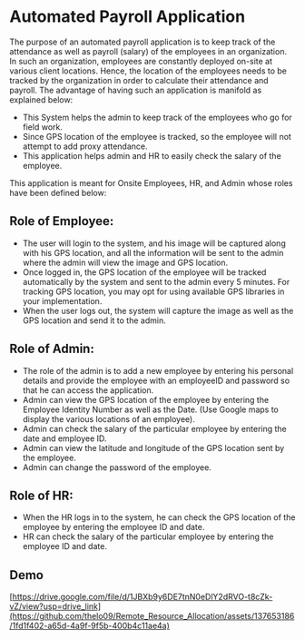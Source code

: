 # Automated Payroll Application

The purpose of an automated payroll application is to keep track of the attendance as well as payroll (salary) of the employees in an organization. In such an organization, employees are constantly deployed on-site at various client locations. Hence, the location of the employees needs to be tracked by the organization in order to calculate their attendance and payroll. The advantage of having such an application is manifold as explained below:

- This System helps the admin to keep track of the employees who go for field work.
- Since GPS location of the employee is tracked, so the employee will not attempt to add proxy attendance.
- This application helps admin and HR to easily check the salary of the employee.

This application is meant for Onsite Employees, HR, and Admin whose roles have been defined below:

## Role of Employee:

- The user will login to the system, and his image will be captured along with his GPS location, and all the information will be sent to the admin where the admin will view the image and GPS location.
- Once logged in, the GPS location of the employee will be tracked automatically by the system and sent to the admin every 5 minutes. For tracking GPS location, you may opt for using available GPS libraries in your implementation.
- When the user logs out, the system will capture the image as well as the GPS location and send it to the admin.

## Role of Admin:

- The role of the admin is to add a new employee by entering his personal details and provide the employee with an employeeID and password so that he can access the application.
- Admin can view the GPS location of the employee by entering the Employee Identity Number as well as the Date. (Use Google maps to display the various locations of an employee).
- Admin can check the salary of the particular employee by entering the date and employee ID.
- Admin can view the latitude and longitude of the GPS location sent by the employee.
- Admin can change the password of the employee.

## Role of HR:

- When the HR logs in to the system, he can check the GPS location of the employee by entering the employee ID and date.
- HR can check the salary of the particular employee by entering the employee ID and date.

## Demo

[https://drive.google.com/file/d/1JBXb9y6DE7tnN0eDlY2dRVO-t8cZk-vZ/view?usp=drive_link](https://github.com/thelo09/Remote_Resource_Allocation/assets/137653186/1fd1f402-a65d-4a9f-9f5b-400b4c11ae4a)
